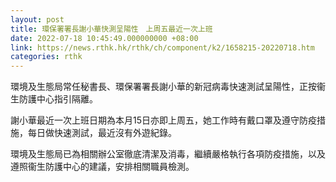 ```yaml
---
layout: post
title: 環保署署長謝小華快測呈陽性　上周五最近一次上班
date: 2022-07-18 10:45:49.000000000 +08:00
link: https://news.rthk.hk/rthk/ch/component/k2/1658215-20220718.htm
categories: rthk
---
```


環境及生態局常任秘書長、環保署署長謝小華的新冠病毒快速測試呈陽性，正按衞生防護中心指引隔離。

謝小華最近一次上班日期為本月15日亦即上周五，她工作時有戴口罩及遵守防疫措施，每日做快速測試，最近沒有外遊紀錄。

環境及生態局已為相關辦公室徹底清潔及消毒，繼續嚴格執行各項防疫措施，以及遵照衞生防護中心的建議，安排相關職員檢測。
